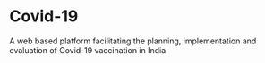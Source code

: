 # Covid-19
A web based platform facilitating the planning, implementation and evaluation of Covid-19 vaccination in India
